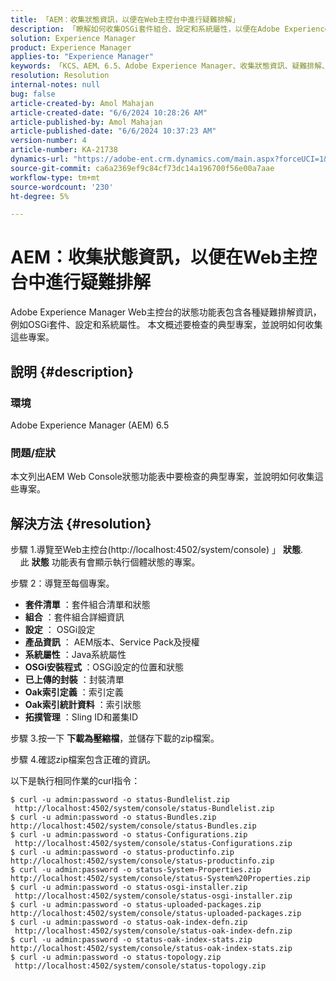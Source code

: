 ```yaml
---
title: 「AEM：收集狀態資訊，以便在Web主控台中進行疑難排解」
description: 「瞭解如何收集OSGi套件組合、設定和系統屬性，以便在Adobe Experience Manager Web Console中疑難排解。」
solution: Experience Manager
product: Experience Manager
applies-to: "Experience Manager"
keywords: 「KCS、AEM、6.5、Adobe Experience Manager、收集狀態資訊、疑難排解、網頁主控台、操作說明、OSGi套件組合」
resolution: Resolution
internal-notes: null
bug: false
article-created-by: Amol Mahajan
article-created-date: "6/6/2024 10:28:26 AM"
article-published-by: Amol Mahajan
article-published-date: "6/6/2024 10:37:23 AM"
version-number: 4
article-number: KA-21738
dynamics-url: "https://adobe-ent.crm.dynamics.com/main.aspx?forceUCI=1&pagetype=entityrecord&etn=knowledgearticle&id=2a5e1a7e-ef23-ef11-840a-00224808decd"
source-git-commit: ca6a2369ef9c84cf73dc14a196700f56e00a7aae
workflow-type: tm+mt
source-wordcount: '230'
ht-degree: 5%

---
```


# AEM：收集狀態資訊，以便在Web主控台中進行疑難排解


Adobe Experience Manager Web主控台的狀態功能表包含各種疑難排解資訊，例如OSGi套件、設定和系統屬性。 本文概述要檢查的典型專案，並說明如何收集這些專案。

## 說明 {#description}


### <b>環境</b>

Adobe Experience Manager (AEM) 6.5



### <b>問題/症狀</b>

本文列出AEM Web Console狀態功能表中要檢查的典型專案，並說明如何收集這些專案。


## 解決方法 {#resolution}


步驟 1.導覽至Web主控台(http://localhost:4502/system/console) 」 <b>狀態</b>.
            此 <b>狀態</b> 功能表有會顯示執行個體狀態的專案。

步驟 2：導覽至每個專案。

- <b>套件清單</b> ：套件組合清單和狀態
- <b>組合</b> ：套件組合詳細資訊
- <b>設定</b> ： OSGi設定
- <b>產品資訊</b> ： AEM版本、Service Pack及授權
- <b>系統屬性</b> ：Java系統屬性
- <b>OSGi安裝程式 </b>：OSGi設定的位置和狀態
- <b>已上傳的封裝</b> ：封裝清單
- <b>Oak索引定義</b> ：索引定義
- <b>Oak索引統計資料</b> ：索引狀態
- <b>拓撲管理</b> ：Sling ID和叢集ID


步驟 3.按一下 <b>下載為壓縮檔</b>，並儲存下載的zip檔案。

步驟 4.確認zip檔案包含正確的資訊。

以下是執行相同作業的curl指令：


```
$ curl -u admin:password -o status-Bundlelist.zip        http://localhost:4502/system/console/status-Bundlelist.zip
$ curl -u admin:password -o status-Bundles.zip           http://localhost:4502/system/console/status-Bundles.zip
$ curl -u admin:password -o status-Configurations.zip    http://localhost:4502/system/console/status-Configurations.zip
$ curl -u admin:password -o status-productinfo.zip       http://localhost:4502/system/console/status-productinfo.zip
$ curl -u admin:password -o status-System-Properties.zip http://localhost:4502/system/console/status-System%20Properties.zip
$ curl -u admin:password -o status-osgi-installer.zip    http://localhost:4502/system/console/status-osgi-installer.zip
$ curl -u admin:password -o status-uploaded-packages.zip http://localhost:4502/system/console/status-uploaded-packages.zip
$ curl -u admin:password -o status-oak-index-defn.zip    http://localhost:4502/system/console/status-oak-index-defn.zip
$ curl -u admin:password -o status-oak-index-stats.zip   http://localhost:4502/system/console/status-oak-index-stats.zip
$ curl -u admin:password -o status-topology.zip          http://localhost:4502/system/console/status-topology.zip
```



